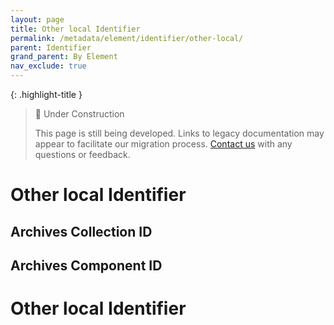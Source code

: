 ```yaml
---
layout: page
title: Other local Identifier
permalink: /metadata/element/identifier/other-local/
parent: Identifier
grand_parent: By Element
nav_exclude: true
---
```


{: .highlight-title }
> 🚧 Under Construction
>
> This page is still being developed. Links to legacy documentation may appear to facilitate our migration process. [Contact us](/metadata-documentation/contact/) with any questions or feedback.

# Other local Identifier

## Archives Collection ID

## Archives Component ID

# Other local Identifier
